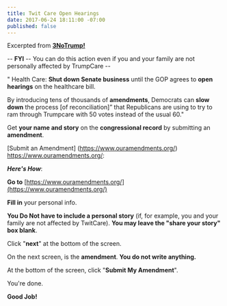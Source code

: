 ```yaml
---
title: Twit Care Open Hearings
date: 2017-06-24 18:11:00 -07:00
published: false
---
```


Excerpted from [**3NoTrump!**](http://www.3notrump.org/weekly-actions-june-20-2017/)

-- **FYI** -- You can do this action even if you and your family are not personally affected by TrumpCare --

" Health Care: **Shut down Senate business** until the GOP agrees to **open hearings** on the healthcare bill.

By introducing tens of thousands of **amendments**, Democrats can **slow down** the process [of reconciliation]” that Republicans are using to try to ram through Trumpcare with 50 votes instead of the usual 60."

Get **your name and story** on the **congressional record** by submitting an **amendment**. 

[Submit an Amendment]
(https://www.ouramendments.org/) https://www.ouramendments.org/: 

***Here's How***:

**Go to** [https://www.ouramendments.org/](https://www.ouramendments.org/)

**Fill in** your personal info.

**You Do Not have to include a personal story** (if, for example, you and your family are not affected by TwitCare).  **You may leave the "share your story" box blank**.

Click "**next**" at the bottom of the screen.

On the next screen, is the **amendment**.  **You do not write anything.**

At the bottom of the screen, click "**Submit My Amendment**".

You're done.  

**Good Job!**
